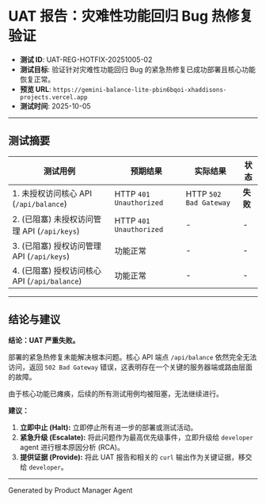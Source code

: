 # UAT 报告：灾难性功能回归 Bug 热修复验证

- **测试 ID**: UAT-REG-HOTFIX-20251005-02
- **测试目标**: 验证针对灾难性功能回归 Bug 的紧急热修复已成功部署且核心功能恢复正常。
- **预览 URL**: `https://gemini-balance-lite-pbin6bqoi-xhaddisons-projects.vercel.app`
- **测试时间**: 2025-10-05

---

## 测试摘要

| 测试用例                                     | 预期结果             | 实际结果             | 状态   |
| -------------------------------------------- | -------------------- | -------------------- | ------ |
| 1. 未授权访问核心 API (`/api/balance`)         | HTTP `401 Unauthorized` | HTTP `502 Bad Gateway` | **失败** |
| 2. (已阻塞) 未授权访问管理 API (`/api/keys`)   | HTTP `401 Unauthorized` | -                    | -      |
| 3. (已阻塞) 授权访问管理 API (`/api/keys`)     | 功能正常             | -                    | -      |
| 4. (已阻塞) 授权访问核心 API (`/api/balance`)    | 功能正常             | -                    | -      |

---

## 结论与建议

**结论：UAT 严重失败。**

部署的紧急热修复未能解决根本问题。核心 API 端点 `/api/balance` 依然完全无法访问，返回 `502 Bad Gateway` 错误，这表明存在一个关键的服务器端或路由层面的故障。

由于核心功能已瘫痪，后续的所有测试用例均被阻塞，无法继续进行。

**建议：**

1.  **立即中止 (Halt):** 立即停止所有进一步的部署或测试活动。
2.  **紧急升级 (Escalate):** 将此问题作为最高优先级事件，立即升级给 `developer` agent 进行根本原因分析 (RCA)。
3.  **提供证据 (Provide):** 将此 UAT 报告和相关的 `curl` 输出作为关键证据，移交给 `developer`。

---
Generated by Product Manager Agent
